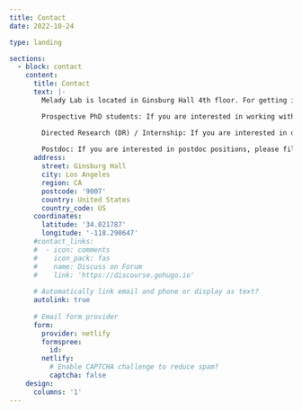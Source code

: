 ```yaml
---
title: Contact
date: 2022-10-24

type: landing

sections:
  - block: contact
    content:
      title: Contact
      text: |-
        Melady Lab is located in Ginsburg Hall 4th floor. For getting involved and joining us:

        Prospective PhD students: If you are interested in working with us, please include Prof. Liu’s name in your application.

        Directed Research (DR) / Internship: If you are interested in directed research/internship opportunities, please fill out the application form. [Link](https://urldefense.proofpoint.com/v2/url?u=https-3A__goo.gl_forms_YYcMmdRevvymZiz42&d=DwMFaQ&c=clK7kQUTWtAVEOVIgvi0NU5BOUHhpN0H8p7CSfnc_gI&r=W6mNidmIFjjTIKxy6kS9pQ&m=cT0djUYyXGpkZXn8nBfboKiTLwKPWqJSe9l0eIH3Xww&s=6gPuAeUi8HZPpfLdm8yJqp_SbKCR7gjLbej0vKZyA_I&e=)
        
        Postdoc: If you are interested in postdoc positions, please fill out the application form. [Link](https://urldefense.proofpoint.com/v2/url?u=https-3A__goo.gl_forms_a07ewRJTqTb9WEVH3&d=DwMFaQ&c=clK7kQUTWtAVEOVIgvi0NU5BOUHhpN0H8p7CSfnc_gI&r=W6mNidmIFjjTIKxy6kS9pQ&m=cT0djUYyXGpkZXn8nBfboKiTLwKPWqJSe9l0eIH3Xww&s=uR62goEptf_5K1xaNXhMEj9d4P0LSzFg8CtOzQRTRhM&e=)
      address:
        street: Ginsburg Hall
        city: Los Angeles
        region: CA
        postcode: '9007'
        country: United States
        country_code: US
      coordinates:
        latitude: '34.021787'
        longitude: '-118.290647'
      #contact_links:
      #  - icon: comments
      #    icon_pack: fas
      #    name: Discuss on Forum
      #    link: 'https://discourse.gohugo.io'
    
      # Automatically link email and phone or display as text?
      autolink: true
    
      # Email form provider
      form:
        provider: netlify
        formspree:
          id:
        netlify:
          # Enable CAPTCHA challenge to reduce spam?
          captcha: false
    design:
      columns: '1'
---
```

